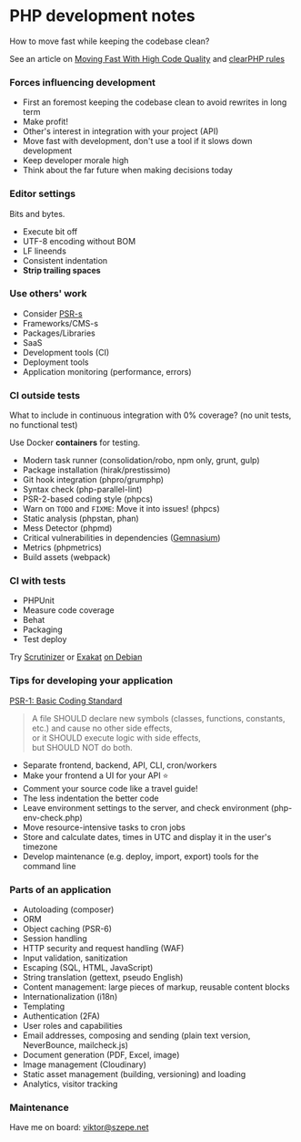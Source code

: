 # PHP development notes

How to move fast while keeping the codebase clean?

See an article on [Moving Fast With High Code Quality](https://engineering.quora.com/Moving-Fast-With-High-Code-Quality)
and [clearPHP rules](https://github.com/dseguy/clearPHP)

### Forces influencing development

- First an foremost keeping the codebase clean to avoid rewrites in long term
- Make profit!
- Other's interest in integration with your project (API)
- Move fast with development, don't use a tool if it slows down development
- Keep developer morale high
- Think about the far future when making decisions today

### Editor settings

Bits and bytes.

- Execute bit off
- UTF-8 encoding without BOM
- LF lineends
- Consistent indentation
- **Strip trailing spaces**

### Use others' work

- Consider [PSR-s](http://www.php-fig.org/psr/)
- Frameworks/CMS-s
- Packages/Libraries
- SaaS
- Development tools (CI)
- Deployment tools
- Application monitoring (performance, errors)

### CI outside tests

What to include in continuous integration with 0% coverage?
(no unit tests, no functional test)

Use Docker **containers** for testing.

- Modern task runner (consolidation/robo, npm only, grunt, gulp)
- Package installation (hirak/prestissimo)
- Git hook integration (phpro/grumphp)
- Syntax check (php-parallel-lint)
- PSR-2-based coding style (phpcs)
- Warn on `TODO` and `FIXME`: Move it into issues! (phpcs)
- Static analysis (phpstan, phan)
- Mess Detector (phpmd)
- Critical vulnerabilities in dependencies ([Gemnasium](https://gemnasium.com/))
- Metrics (phpmetrics)
- Build assets (webpack)

### CI with tests

- PHPUnit
- Measure code coverage
- Behat
- Packaging
- Test deploy

Try [Scrutinizer](https://scrutinizer-ci.com/) or [Exakat](https://www.exakat.io/)
[on Debian](https://exakat.readthedocs.io/en/latest/Installation.html#quick-installation-with-debian-ubuntu)

### Tips for developing your application

[PSR-1: Basic Coding Standard](http://www.php-fig.org/psr/psr-1/)

> A file SHOULD declare new symbols (classes, functions, constants, etc.) and cause no other side effects,  
> or it SHOULD execute logic with side effects,  
> but SHOULD NOT do both.

- Separate frontend, backend, API, CLI, cron/workers
- Make your frontend a UI for your API :star:
- Comment your source code like a travel guide!
- The less indentation the better code
- Leave environment settings to the server, and check environment (php-env-check.php)
- Move resource-intensive tasks to cron jobs
- Store and calculate dates, times in UTC and display it in the user's timezone
- Develop maintenance (e.g. deploy, import, export) tools for the command line

### Parts of an application

- Autoloading (composer)
- ORM
- Object caching (PSR-6)
- Session handling
- HTTP security and request handling (WAF)
- Input validation, sanitization
- Escaping (SQL, HTML, JavaScript)
- String translation (gettext, pseudo English)
- Content management: large pieces of markup, reusable content blocks
- Internationalization (i18n)
- Templating
- Authentication (2FA)
- User roles and capabilities
- Email addresses, composing and sending (plain text version, NeverBounce, mailcheck.js)
- Document generation (PDF, Excel, image)
- Image management (Cloudinary)
- Static asset management (building, versioning) and loading
- Analytics, visitor tracking

### Maintenance

Have me on board: viktor@szepe.net
